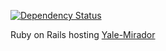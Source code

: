 [![Dependency Status](https://gemnasium.com/badges/github.com/yale-web-technologies/mirador_rails.svg)](https://gemnasium.com/github.com/yale-web-technologies/mirador_rails)

Ruby on Rails hosting [Yale-Mirador](https://github.com/yale-web-technologies/yale-mirador)



